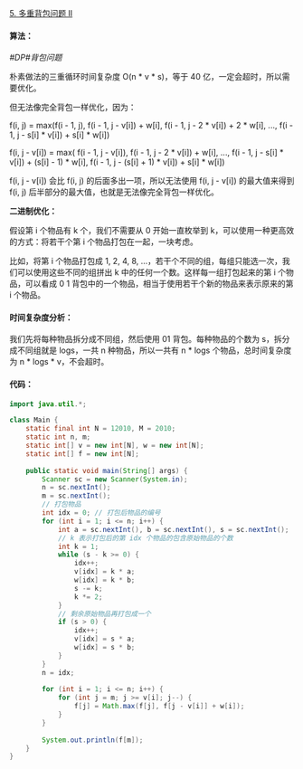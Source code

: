 [5. 多重背包问题 II](https://www.acwing.com/problem/content/5/)

#### 算法：

*#DP#背包问题*

朴素做法的三重循环时间复杂度 O(n * v * s)，等于 40 亿，一定会超时，所以需要优化。

但无法像完全背包一样优化，因为：

f(i, j) = max(f(i - 1, j), f(i - 1, j - v[i]) + w[i], f(i - 1, j - 2 * v[i]) + 2 * w[i], ..., f(i - 1, j - s[i] * v[i]) + s[i] * w[i])

f(i, j - v[i]) = max(      f(i - 1, j - v[i]),            f(i - 1, j - 2 * v[i]) + w[i], ...,       f(i - 1, j - s[i] * v[i]) + (s[i] - 1) * w[i], f(i - 1, j - (s[i] + 1) * v[i]) + s[i] * w[i])

f(i, j - v[i]) 会比 f(i, j) 的后面多出一项，所以无法使用 f(i, j - v[i]) 的最大值来得到 f(i, j) 后半部分的最大值，也就是无法像完全背包一样优化。

**二进制优化：**

假设第 i 个物品有 k 个，我们不需要从 0 开始一直枚举到 k，可以使用一种更高效的方式：将若干个第 i 个物品打包在一起，一块考虑。

比如，将第 i 个物品打包成 1, 2, 4, 8, ...，若干个不同的组，每组只能选一次，我们可以使用这些不同的组拼出 k 中的任何一个数。这样每一组打包起来的第 i 个物品，可以看成 0 1 背包中的一个物品，相当于使用若干个新的物品来表示原来的第 i 个物品。

#### 时间复杂度分析：

我们先将每种物品拆分成不同组，然后使用 01 背包。每种物品的个数为 s，拆分成不同组就是 logs，一共 n 种物品，所以一共有 n * logs 个物品，总时间复杂度为 n * logs * v，不会超时。

#### 代码：

```java
import java.util.*;

class Main {
    static final int N = 12010, M = 2010;
    static int n, m;
    static int[] v = new int[N], w = new int[N];
    static int[] f = new int[N];
    
    public static void main(String[] args) {
        Scanner sc = new Scanner(System.in);
        n = sc.nextInt();
        m = sc.nextInt();
        // 打包物品
        int idx = 0; // 打包后物品的编号
        for (int i = 1; i <= n; i++) {
            int a = sc.nextInt(), b = sc.nextInt(), s = sc.nextInt();
            // k 表示打包后的第 idx 个物品的包含原始物品的个数
            int k = 1;
            while (s - k >= 0) {
                idx++;
                v[idx] = k * a;
                w[idx] = k * b;
                s -= k;
                k *= 2;
            }   
            // 剩余原始物品再打包成一个
            if (s > 0) {
                idx++;
                v[idx] = s * a;
                w[idx] = s * b;
            }
        }
        n = idx;
        
        for (int i = 1; i <= n; i++) {
            for (int j = m; j >= v[i]; j--) {
                f[j] = Math.max(f[j], f[j - v[i]] + w[i]);
            }
        }
        
        System.out.println(f[m]);
    }
}
```

